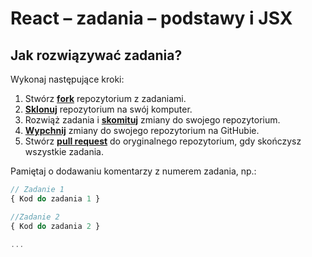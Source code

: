 # React &ndash; zadania &ndash; podstawy i JSX
## Jak rozwiązywać zadania?

Wykonaj następujące kroki:

1. Stwórz [**fork**][forking] repozytorium z zadaniami.
2. [**Sklonuj**][ref-clone] repozytorium na swój komputer.
3. Rozwiąż zadania i [**skomituj**][ref-commit] zmiany do swojego repozytorium.
4. [**Wypchnij**][ref-push] zmiany do swojego repozytorium na GitHubie.
5. Stwórz [**pull request**][pull-request] do oryginalnego repozytorium, gdy skończysz wszystkie zadania.



Pamiętaj o dodawaniu komentarzy z numerem zadania, np.:

```JavaScript
// Zadanie 1
{ Kod do zadania 1 }

//Zadanie 2
{ Kod do zadania 2 }

...
```

<!-- Links -->
[forking]: https://guides.github.com/activities/forking/
[ref-clone]: http://gitref.org/creating/#clone
[ref-commit]: http://gitref.org/basic/#commit
[ref-push]: http://gitref.org/remotes/#push
[pull-request]: https://help.github.com/articles/creating-a-pull-request
